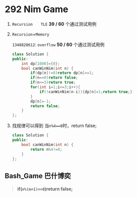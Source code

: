# 292 Nim Game

1. `Recursion	` `TLE` **39 / 60** 个通过测试用例

2. `Recursion`+`Memory`

   `1348820612`: `overflow` **50 / 60** 个通过测试用例

   ```c++
   class Solution {
   public:
       int dp[1000]={0};
       bool canWinNim(int n) {
           if(dp[n]!=0)return dp[n]==1;
           if(n==0)return false;
           if(n<=3)return true;
           for(int i=1;i<=3;i++){
               if(!canWinNim(n-i)){dp[n]=1;return true;}
           }
           dp[n]=-1;
           return false;
       }
   };
   ```

3. 找规律可以得到 当`n%4==0`时，return false;

   ```c++
   class Solution {
   public:
       bool canWinNim(int n) {
           return n%4!=0;
       }
   };
   ```

   

## Bash_Game 巴什博奕

> #### if(`n%(m+1)==0`)return false;

